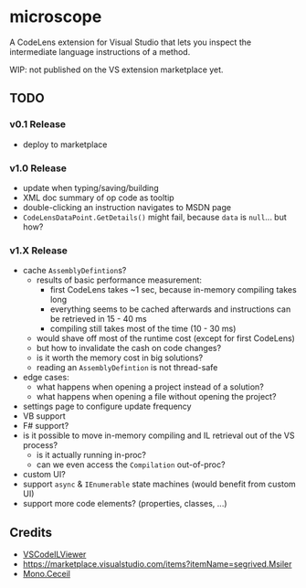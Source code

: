 # microscope

A CodeLens extension for Visual Studio that lets you inspect the intermediate language instructions of a method.

WIP: not published on the VS extension marketplace yet.

## TODO

### v0.1 Release

* deploy to marketplace

### v1.0 Release

* update when typing/saving/building
* XML doc summary of op code as tooltip
* double-clicking an instruction navigates to MSDN page
* `CodeLensDataPoint.GetDetails()` might fail, because `data` is `null`... but how?

### v1.X Release

* cache `AssemblyDefintion`s?
    * results of basic performance measurement:
        * first CodeLens takes ~1 sec, because in-memory compiling takes long
        * everything seems to be cached afterwards and instructions can be retrieved in 15 - 40 ms
        * compiling still takes most of the time (10 - 30 ms)
    * would shave off most of the runtime cost (except for first CodeLens)
    * but how to invalidate the cash on code changes?
    * is it worth the memory cost in big solutions?
    * reading an `AssemblyDefintion` is not thread-safe
* edge cases:
    * what happens when opening a project instead of a solution?
    * what happens when opening a file without opening the project?
* settings page to configure update frequency
* VB support
* F# support?
* is it possible to move in-memory compiling and IL retrieval out of the VS process?
    * is it actually running in-proc?
    * can we even access the `Compilation` out-of-proc?
* custom UI?
* support `async` & `IEnumerable` state machines (would benefit from custom UI)
* support more code elements? (properties, classes, ...)

## Credits

* [VSCodeILViewer](https://github.com/JosephWoodward/VSCodeILViewer)
* https://marketplace.visualstudio.com/items?itemName=segrived.Msiler
* [Mono.Ceceil](https://github.com/jbevain/cecil)
